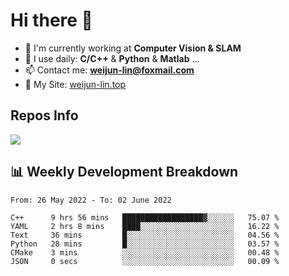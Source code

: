 # Hi there 👋

<!--
**Weijun-Lin/Weijun-Lin** is a ✨ _special_ ✨ repository because its `README.md` (this file) appears on your GitHub profile.

Here are some ideas to get you started:

- 🔭 I’m currently working on ...
- 🌱 I’m currently learning ...
- 👯 I’m looking to collaborate on ...
- 🤔 I’m looking for help with ...
- 💬 Ask me about ...
- 📫 How to reach me: ...
- 😄 Pronouns: ...
- ⚡ Fun fact: ...
-->

- 🏢 I'm currently working at **Computer Vision & SLAM**
- 🚀 I use daily: **C/C++** & **Python** & **Matlab** ...
- 📫 Contact me: **weijun-lin@foxmail.com**
- 🔗 My Site: [weijun-lin.top](https://weijun-lin.top/p)

  

## Repos Info
![](https://github-readme-stats.vercel.app/api?username=Weijun-Lin&theme=cobalt)

## 📊 Weekly Development Breakdown

<!--START_SECTION:waka-->

```text
From: 26 May 2022 - To: 02 June 2022

C++      9 hrs 56 mins   ██████████████████▓░░░░░░   75.07 %
YAML     2 hrs 8 mins    ████░░░░░░░░░░░░░░░░░░░░░   16.22 %
Text     36 mins         █░░░░░░░░░░░░░░░░░░░░░░░░   04.56 %
Python   28 mins         █░░░░░░░░░░░░░░░░░░░░░░░░   03.57 %
CMake    3 mins          ░░░░░░░░░░░░░░░░░░░░░░░░░   00.48 %
JSON     0 secs          ░░░░░░░░░░░░░░░░░░░░░░░░░   00.09 %
```

<!--END_SECTION:waka-->
